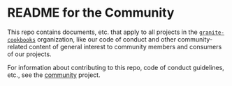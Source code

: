 # README for the Community

This repo contains documents, etc. that apply to all projects in the [`granite-cookbooks`](https://github.com/granite-cookbooks) organization, like our code of conduct and other community-related content of general interest to community members and consumers of our projects. 

For information about contributing to this repo, code of conduct guidelines, etc., see the [community](https://github.com/granite-cookbooks/community) project.
